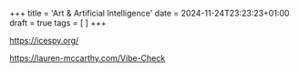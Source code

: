 +++
title = 'Art & Artificial Intelligence'
date = 2024-11-24T23:23:23+01:00
draft = true
tags = [
]
+++




https://icespy.org/

https://lauren-mccarthy.com/Vibe-Check